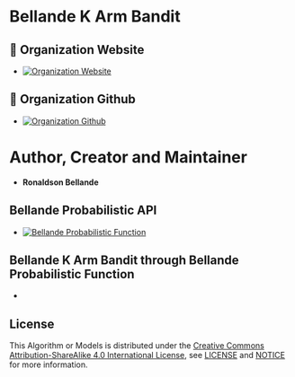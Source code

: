 # Bellande K Arm Bandit

## 🧙 Organization Website
- [![Organization Website](https://img.shields.io/badge/Explore%20Our-Website-0099cc?style=for-the-badge)](https://artificial-intelligence-computer-vision.github.io)


## 🧙 Organization Github
- [![Organization Github ](https://img.shields.io/badge/Explore%20Our-Github-0099cc?style=for-the-badge)](https://github.com/Artificial-Intelligence-Computer-Vision)

# Author, Creator and Maintainer
- **Ronaldson Bellande**

## Bellande Probabilistic API
- [![Bellande Probabilistic Function](https://img.shields.io/badge/Bellande%20-Probabilistic-0099cc?style=for-the-badge)](https://github.com/RonaldsonBellande/bellande_probabilistic)


## Bellande K Arm Bandit through Bellande Probabilistic Function
- 

## License
This Algorithm or Models is distributed under the [Creative Commons Attribution-ShareAlike 4.0 International License](http://creativecommons.org/licenses/by-sa/4.0/), see [LICENSE](https://github.com/RonaldsonBellande/bellande_probabilistic/blob/main/LICENSE) and [NOTICE](https://github.com/RonaldsonBellande/bellande_probabilistic/blob/main/LICENSE) for more information.
